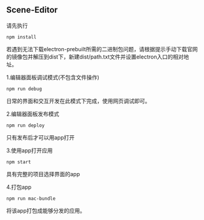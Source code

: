 Scene-Editor
-----------
请先执行

```
npm install
```
若遇到无法下载electron-prebuilt所需的二进制包问题，请根据提示手动下载官网的镜像包并解压到dist下，新建dist/path.txt文件并设置electron入口的相对地址。

1.编辑器面板调试模式(不包含文件操作)

```
npm run debug
```
日常的界面和交互开发在此模式下完成，使用网页调试即可。

2.编辑器面板发布模式

```
npm run deploy
```
只有发布后才可以用app打开

3.使用app打开应用

```
npm start
```
具有完整的项目选择界面的app

4.打包app

```
npm run mac-bundle
```
将该app打包成能够分发的应用。